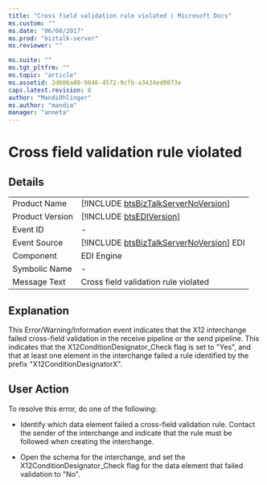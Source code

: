 ```yaml
---
title: "Cross field validation rule violated | Microsoft Docs"
ms.custom: ""
ms.date: "06/08/2017"
ms.prod: "biztalk-server"
ms.reviewer: ""

ms.suite: ""
ms.tgt_pltfrm: ""
ms.topic: "article"
ms.assetid: 2d606a80-9046-4572-9cfb-a3434ed8073e
caps.latest.revision: 8
author: "MandiOhlinger"
ms.author: "mandia"
manager: "anneta"
---
```

# Cross field validation rule violated
## Details  
  
|                 |                                                                                         |
|-----------------|-----------------------------------------------------------------------------------------|
|  Product Name   |   [!INCLUDE [btsBizTalkServerNoVersion](../includes/btsbiztalkservernoversion-md.md)]   |
| Product Version |               [!INCLUDE [btsEDIVersion](../includes/btsediversion-md.md)]               |
|    Event ID     |                                            -                                            |
|  Event Source   | [!INCLUDE [btsBizTalkServerNoVersion](../includes/btsbiztalkservernoversion-md.md)] EDI |
|    Component    |                                       EDI Engine                                        |
|  Symbolic Name  |                                            -                                            |
|  Message Text   |                          Cross field validation rule violated                           |
  
## Explanation  
 This Error/Warning/Information event indicates that the X12 interchange failed cross-field validation in the receive pipeline or the send pipeline. This indicates that the X12ConditionDesignator_Check flag is set to "Yes", and that at least one element in the interchange failed a rule identified by the prefix "X12ConditionDesignatorX".  
  
## User Action  
 To resolve this error, do one of the following:  
  
-   Identify which data element failed a cross-field validation rule. Contact the sender of the interchange and indicate that the rule must be followed when creating the interchange.  
  
-   Open the schema for the interchange, and set the X12ConditionDesignator_Check flag for the data element that failed validation to "No".